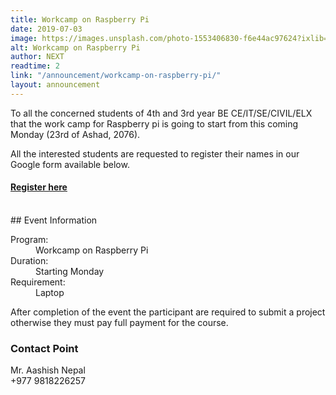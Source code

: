 ```yaml
---
title: Workcamp on Raspberry Pi
date: 2019-07-03
image: https://images.unsplash.com/photo-1553406830-f6e44ac97624?ixlib=rb-1.2.1&ixid=eyJhcHBfaWQiOjEyMDd9&auto=format&fit=crop&w=1455&h=970
alt: Workcamp on Raspberry Pi
author: NEXT
readtime: 2
link: "/announcement/workcamp-on-raspberry-pi/"
layout: announcement
---
```


To all the concerned students of 4th and 3rd year BE CE/IT/SE/CIVIL/ELX that the work
camp for Raspberry pi is going to start from this coming Monday (23rd of Ashad, 2076).

All the interested students are requested to register their names in our Google form
available below.

<div class="c-ribbon">
                      <h4 class="c-ribbon__text" ><a class="c-link c-link--anim c-link--outbound" target="_blank" rel="noreferrer noopener" href="https://forms.gle/pvU6AtgaFyYqXmCdA">Register here</a>
                      </h4>
</div>
<br />
## Event Information
<dl>
  <dt>Program:</dt>
  <dd>Workcamp on Raspberry Pi</dd>
  <dt>Duration:</dt>
  <dd>Starting Monday</dd>
  <dt>Requirement:</dt>
  <dd>Laptop</dd>
</dl>

After completion of the event the participant are required to 
submit a project otherwise they must pay full payment for the course.

### Contact Point
Mr. Aashish Nepal <br />
+977 9818226257